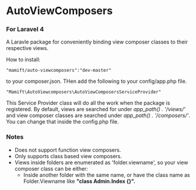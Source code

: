 # AutoViewComposers
### For Laravel 4 
A Laravle package for conveniently binding view composer classes to their respective views.

How to install:

	"mamift/auto-viewcomposers":"dev-master"
	
to your composer.json. THen add the following to your config/app.php file.

	"Mamift\AutoViewcomposers\AutoViewComposersServiceProvider"

This Service Provider class will do all the work when the package is registered. By default, views are searched for under *app\_path() . '/views/'* and view composer classes are searched under *app\_path() . '/composers/'*. You can change that inside the config.php file.

### Notes

- Does not support function view composers.
- Only supports class based view composers.
- Views inside folders are enumerated as 'folder.viewname', so your view composer class can be either:
	- Inside another folder with the same name, or have the class name as Folder.Viewname like **"class Admin.Index {}".**